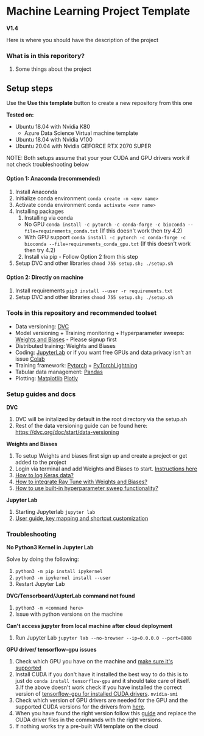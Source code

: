 # Machine Learning Project Template
**V1.4**

Here is where you should have the description of the project

### What is in this reporitory? 
1. Some things about the project

## Setup steps
Use the **Use this template** button to create a new repository from this one

**Tested on:** 
* Ubuntu 18.04 with Nvidia K80
    * Azure Data Science Virtual machine template
* Ubuntu 18.04 with Nvidia V100
* Ubuntu 20.04 with Nvidia GEFORCE RTX 2070 SUPER

NOTE: Both setups assume that your your CUDA and GPU drivers work if not check troubleshooting below

#### Option 1: Anaconda (recommended)
1. Install Anaconda
2. Initialize conda environment ```conda create -n <env name>```
3. Activate conda environment ```conda activate <env name>```
4. Installing packages
   1. Installing via conda
    - No GPU ```conda install -c pytorch -c conda-forge -c bioconda --file=requirements_conda.txt``` (If this doesn't work then try 4.2)
    - With GPU support ```conda install -c pytorch -c conda-forge -c bioconda --file=requirements_conda_gpu.txt``` (If this doesn't work then try 4.2)
   2. Install via pip - Follow Option 2 from this step 
5. Setup DVC and other libraries ``` chmod 755 setup.sh; ./setup.sh ```

#### Option 2: Directly on machine
1. Install requirements ``` pip3 install --user -r requirements.txt ```
2. Setup DVC and other libraries ``` chmod 755 setup.sh; ./setup.sh ```


### Tools in this repository and recommended toolset

- Data versioning: [DVC](https://www.dvc.org)
- Model versioning + Training monitoring + Hyperparameter sweeps: [Weights and Biases](https://www.wandb.com/) - Please signup first
- Distributed training: Weights and Biases
- Coding: [JupyterLab](https://jupyter.org/) or if you want free GPUs and data privacy isn't an issue [Colab](http://colab.research.google.com/)
- Training framework: [Pytorch](http://pytorch.org/) + [PyTorchLightning](https://www.pytorchlightning.ai/)
- Tabular data management: [Pandas](https://pandas.pydata.org/)
- Plotting: [Matplotlib](https://matplotlib.org/) [Plotly](https://plotly.com/python/)


### Setup guides and docs
**DVC**
1. DVC will be initalized by default in the root directory via the setup.sh
2. Rest of the data versioning guide can be found here: https://dvc.org/doc/start/data-versioning

**Weights and Biases**
1. To setup Weights and biases first sign up and create a project or get added to the project
2. Login via terminal and add Weights and Biases to start. [Instructions here](https://docs.wandb.com/quickstart)
3. [How to log Keras data?](https://docs.wandb.com/library/integrations/keras)
4. [How to integrate Ray Tune with Weights and Biases?](https://docs.wandb.com/library/integrations/ray-tune)
5. [How to use built-in hyperparameter sweep functionality?](https://docs.wandb.com/sweeps)

**Jupyter Lab**
1. Starting Jupyterlab ```jupyter lab```
2. [User guide, key mapping and shortcut customization](https://jupyterlab.readthedocs.io/en/stable/getting_started/starting.html)

### Troubleshooting

**No Python3 Kernel in Jupyter Lab**

Solve by doing the following:

1. ``` python3 -m pip install ipykernel ```
2. ``` python3 -m ipykernel install --user ```
3. Restart Jupyter Lab

**DVC/Tensorboard/JupterLab command not found**
1. ``` python3 -m <command here> ```
2. Issue with python versions on the machine

**Can't access jupyter from local machine after cloud deployment**
1. Run Jupyter Lab ```jupyter lab --no-browser --ip=0.0.0.0 --port=8888```


**GPU driver/ tensorflow-gpu issues**
1. Check which GPU you have on the machine and [make sure it's supported](https://developer.nvidia.com/cuda-gpus)
2. Install CUDA if you don't have it installed the best way to do this is to just do ```conda install tensorflow-gpu``` and it should take care of itself.
3.If the above doesn't work check if you have installed the correct version of [tensorflow-gpu for installed CUDA drivers](https://www.tensorflow.org/install/source#gpu). ```nvidia-smi```
4. Check which version of GPU drivers are needed for the GPU and the supported CUDA versions for the drivers from [here](https://docs.nvidia.com/deploy/cuda-compatibility/index.html).
5. When you have found the right version follow this [guide](https://medium.com/@exesse/cuda-10-1-installation-on-ubuntu-18-04-lts-d04f89287130) and replace the CUDA driver files in the commands with the right versions. 
5. If nothing works try a pre-built VM template on the cloud


